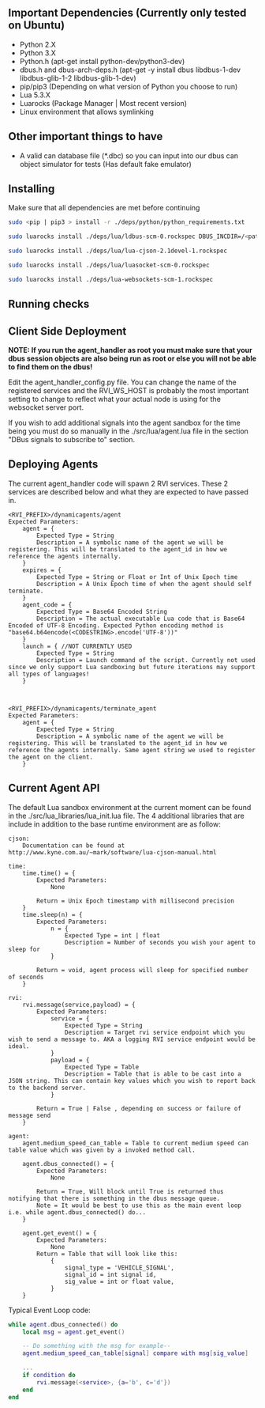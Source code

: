 ## Important Dependencies (Currently only tested on Ubuntu) ##
* Python 2.X 
* Python 3.X
* Python.h (apt-get install python-dev/python3-dev)
* dbus.h and dbus-arch-deps.h (apt-get -y install dbus libdbus-1-dev libdbus-glib-1-2 libdbus-glib-1-dev)
* pip/pip3 (Depending on what version of Python you choose to run)
* Lua 5.3.X
* Luarocks (Package Manager | Most recent version)
* Linux environment that allows symlinking

## Other important things to have ##
* A valid can database file (*.dbc) so you can input into our dbus can object simulator for tests (Has default fake emulator)


## Installing ##
Make sure that all dependencies are met before continuing
```bash
sudo <pip | pip3 > install -r ./deps/python/python_requirements.txt

sudo luarocks install ./deps/lua/ldbus-scm-0.rockspec DBUS_INCDIR=/<path>/<to>/dbus.h DBUS_ARCH_INCDIR=/<path>/<to>/dbus-arch-deps.h

sudo luarocks install ./deps/lua/lua-cjson-2.1devel-1.rockspec

sudo luarocks install ./deps/lua/luasocket-scm-0.rockspec

sudo luarocks install ./deps/lua-websockets-scm-1.rockspec

```

## Running checks ##

## Client Side Deployment ##
**NOTE: If you run the agent_handler as root you must make sure that your dbus session objects are also being run as root or else you will not be able to find them on the dbus!**

Edit the agent_handler_config.py file. You can change the name of the registered services and the RVI_WS_HOST is probably the most important setting to change to reflect what your actual node is using for the websocket server port.

If you wish to add additional signals into the agent sandbox for the time being you must do so manually in the ./src/lua/agent.lua file in the section "DBus signals to subscribe to" section.


## Deploying Agents ##
The current agent_handler code will spawn 2 RVI services. These 2 services are described below and what they are expected to have passed in.

```
<RVI_PREFIX>/dynamicagents/agent
Expected Parameters:
	agent = {
		Expected Type = String
		Description = A symbolic name of the agent we will be registering. This will be translated to the agent_id in how we reference the agents internally.
	}
	expires = {
		Expected Type = String or Float or Int of Unix Epoch time
		Description = A Unix Epoch time of when the agent should self terminate. 
	}
	agent_code = {
		Expected Type = Base64 Encoded String
		Description = The actual executable Lua code that is Base64 Encoded of UTF-8 Encoding. Expected Python encoding method is "base64.b64encode(<CODESTRING>.encode('UTF-8'))"
	}
	launch = { //NOT CURRENTLY USED
		Expected Type = String
		Description = Launch command of the script. Currently not used since we only support Lua sandboxing but future iterations may support all types of languages!
	}



<RVI_PREFIX>/dynamicagents/terminate_agent
Expected Parameters:
	agent = {
		Expected Type = String
		Description = A symbolic name of the agent we will be registering. This will be translated to the agent_id in how we reference the agents internally. Same agent string we used to register the agent on the client.
	}

```

## Current Agent API ##
The default Lua sandbox environment at the current moment can be found in the ./src/lua_libraries/lua_init.lua file. The 4 additional libraries that are include in addition to the base runtime environment are as follow:

```
cjson: 
	Documentation can be found at http://www.kyne.com.au/~mark/software/lua-cjson-manual.html

time:
	time.time() = {
		Expected Parameters:
			None

		Return = Unix Epoch timestamp with millisecond precision
	}
	time.sleep(n) = {
		Expected Parameters:
			n = {
				Expected Type = int | float
				Description = Number of seconds you wish your agent to sleep for
			}

		Return = void, agent process will sleep for specified number of seconds
	}

rvi:
	rvi.message(service,payload) = {
		Expected Parameters:
			service = {
				Expected Type = String
				Description = Target rvi service endpoint which you wish to send a message to. AKA a logging RVI service endpoint would be ideal.
			}
			payload = {
				Expected Type = Table
				Description = Table that is able to be cast into a JSON string. This can contain key values which you wish to report back to the backend server.
			}

		Return = True | False , depending on success or failure of message send
	}

agent:
	agent.medium_speed_can_table = Table to current medium speed can table value which was given by a invoked method call.

	agent.dbus_connected() = {
		Expected Parameters:
			None

		Return = True, Will block until True is returned thus notifying that there is something in the dbus message queue.
		Note = It would be best to use this as the main event loop i.e. while agent.dbus_connected() do...
	}

	agent.get_event() = {
		Expected Parameters:
			None
		Return = Table that will look like this:
			{
				signal_type = 'VEHICLE_SIGNAL',
				signal_id = int signal id,
				sig_value = int or float value,
			}
	}

```

Typical Event Loop code:
```Lua
while agent.dbus_connected() do 
	local msg = agent.get_event()

	-- Do something with the msg for example--	
	agent.medium_speed_can_table[signal] compare with msg[sig_value]

	...
	if condition do
		rvi.message(<service>, {a='b', c='d'})
	end
end
```